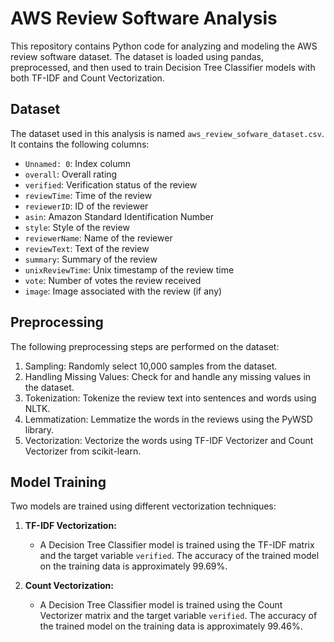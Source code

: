 # AWS Review Software Analysis

This repository contains Python code for analyzing and modeling the AWS review software dataset. The dataset is loaded using pandas, preprocessed, and then used to train Decision Tree Classifier models with both TF-IDF and Count Vectorization.

## Dataset

The dataset used in this analysis is named `aws_review_sofware_dataset.csv`. It contains the following columns:

- `Unnamed: 0`: Index column
- `overall`: Overall rating
- `verified`: Verification status of the review
- `reviewTime`: Time of the review
- `reviewerID`: ID of the reviewer
- `asin`: Amazon Standard Identification Number
- `style`: Style of the review
- `reviewerName`: Name of the reviewer
- `reviewText`: Text of the review
- `summary`: Summary of the review
- `unixReviewTime`: Unix timestamp of the review time
- `vote`: Number of votes the review received
- `image`: Image associated with the review (if any)

## Preprocessing

The following preprocessing steps are performed on the dataset:

1. Sampling: Randomly select 10,000 samples from the dataset.
2. Handling Missing Values: Check for and handle any missing values in the dataset.
3. Tokenization: Tokenize the review text into sentences and words using NLTK.
4. Lemmatization: Lemmatize the words in the reviews using the PyWSD library.
5. Vectorization: Vectorize the words using TF-IDF Vectorizer and Count Vectorizer from scikit-learn.

## Model Training

Two models are trained using different vectorization techniques:

1. **TF-IDF Vectorization:**
   - A Decision Tree Classifier model is trained using the TF-IDF matrix and the target variable `verified`. The accuracy of the trained model on the training data is approximately 99.69%.

2. **Count Vectorization:**
   - A Decision Tree Classifier model is trained using the Count Vectorizer matrix and the target variable `verified`. The accuracy of the trained model on the training data is approximately 99.46%.
